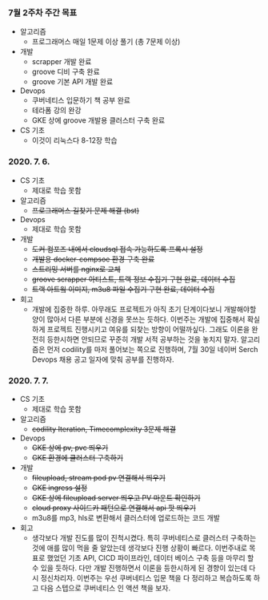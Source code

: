 ### 7월 2주차 주간 목표
- 알고리즘
  - 프로그래머스 매일 1문제 이상 풀기 (총 7문제 이상)
- 개발
  - scrapper 개발 완료
  - groove 디비 구축 완료
  - groove 기본 API 개발 완료
- Devops
  - 쿠버네티스 입문하기 책 공부 완료
  - 테라폼 강의 완강
  - GKE 상에 groove 개발용 클러스터 구축 완료
- CS 기초
  - 이것이 리눅스다 8-12장 학습

### 2020. 7. 6.
- CS 기초
  - 제대로 학습 못함
- 알고리즘
  - ~~프로그래머스 길찾기 문제 해결 (bst)~~
- Devops
  - 제대로 학습 못함
- 개발
  - ~~도커 컴포즈 내에서 cloudsql 접속 가능하도록 프록시 설정~~
  - ~~개발용 docker-compsoe 환경 구축 완료~~
  - ~~스트리밍 서버를 nginx로 교체~~
  - ~~groove scrapper 아티스트, 트랙 정보 수집기 구현 완료, 데이터 수집~~
  - ~~트랙 아트웤 이미지, m3u8 파일 수집기 구현 완료, 데이터 수집~~
- 회고
  - 개발에 집중한 하루. 아무래도 프로젝트가 아직 초기 단계이다보니 개발해야할 양이 많아서 다른 부분에 신경을 못쓰는 듯하다. 이번주는 개발에 집중해서 확실하게 프로젝트 진행시키고 여유를 되찾는 방향이 어떨까싶다. 그래도 이론을 완전히 등한시하면 안되므로 꾸준히 개발 서적 공부하는 것을 놓치지 말자. 알고리즘은 먼저 codility를 마저 풀어보는 쪽으로 진행하며, 7월 30일 네이버 Serch Devops 채용 공고 일자에 맞춰 공부를 진행하자.

### 2020. 7. 7.
- CS 기초
  - 제대로 학습 못함
- 알고리즘
  - ~~codility Iteration, Timecomplexity 3문제 해결~~
- Devops
  - ~~GKE 상에 pv, pvc 띄우기~~ 
  - ~~GKE 환경에 클러스터 구축하기~~
- 개발
  - ~~fileupload, stream pod pv 연결해서 띄우기~~
  - ~~GKE ingress 설정~~
  - ~~GKE 상에 fileupload server 띄우고 PV 마운트 확인하기~~
  - ~~cloud proxy 사이드카 패턴으로 연결해서 api 팟 띄우기~~
  - m3u8를 mp3, hls로 변환해서 클러스터에 업로드하는 코드 개발
- 회고
  - 생각보다 개발 진도를 많이 진척시켰다. 특히 쿠버네티스로 클러스터 구축하는 것에 애를 많이 먹을 줄 알았는데 생각보다 진행 상황이 빠르다. 이번주내로 목표로 했었던 기초 API, CICD 파이프라인, 데이터 베이스 구축 등을 마무리 할 수 있을 듯하다. 다만 개발 진행하면서 이론을 등한시하게 된 경향이 있는데 다시 정신차리자. 이번주는 우선 쿠버네티스 입문 책을 다 정리하고 복습하도록 하고 다음 스텝으로 쿠버네티스 인 액션 책을 보자.

